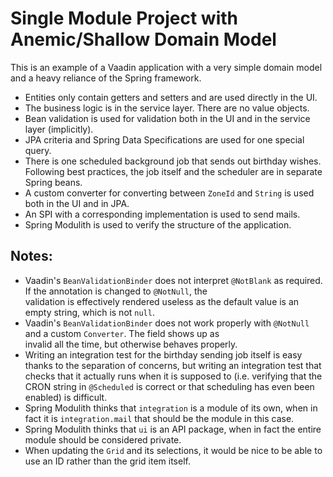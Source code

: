# Single Module Project with Anemic/Shallow Domain Model

This is an example of a Vaadin application with a very simple domain model and a heavy reliance of the Spring
framework.

* Entities only contain getters and setters and are used directly in the UI.
* The business logic is in the service layer. There are no value objects.
* Bean validation is used for validation both in the UI and in the service layer (implicitly).
* JPA criteria and Spring Data Specifications are used for one special query.
* There is one scheduled background job that sends out birthday wishes. Following best practices, the job itself and
  the scheduler are in separate Spring beans.
* A custom converter for converting between `ZoneId` and `String` is used both in the UI and in JPA.
* An SPI with a corresponding implementation is used to send mails.
* Spring Modulith is used to verify the structure of the application.
 
## Notes:
 
* Vaadin's `BeanValidationBinder` does not interpret `@NotBlank` as required. If the annotation is changed to `@NotNull`, the  
  validation is effectively rendered useless as the default value is an empty string, which is not `null`.
* Vaadin's `BeanValidationBinder` does not work properly with `@NotNull` and a custom `Converter`. The field shows up as  
  invalid all the time, but otherwise behaves properly.
* Writing an integration test for the birthday sending job itself is easy thanks to the separation of concerns, but 
  writing an integration test that checks that it actually runs when it is supposed to (i.e. verifying that the CRON 
  string in `@Scheduled` is correct or that scheduling has even been enabled) is difficult.
* Spring Modulith thinks that `integration` is a module of its own, when in fact it is `integration.mail` that should be
  the module in this case.
* Spring Modulith thinks that `ui` is an API package, when in fact the entire module should be considered private.
* When updating the `Grid` and its selections, it would be nice to be able to use an ID rather than the grid item itself.